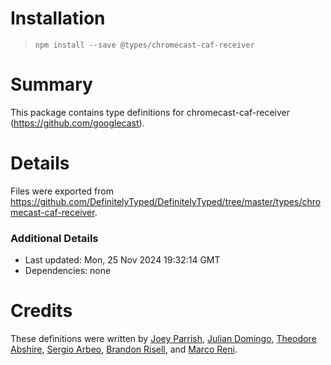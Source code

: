 # Installation
> `npm install --save @types/chromecast-caf-receiver`

# Summary
This package contains type definitions for chromecast-caf-receiver (https://github.com/googlecast).

# Details
Files were exported from https://github.com/DefinitelyTyped/DefinitelyTyped/tree/master/types/chromecast-caf-receiver.

### Additional Details
 * Last updated: Mon, 25 Nov 2024 19:32:14 GMT
 * Dependencies: none

# Credits
These definitions were written by [Joey Parrish](https://github.com/joeyparrish), [Julian Domingo](https://github.com/juliandomingo), [Theodore Abshire](https://github.com/theodab), [Sergio Arbeo](https://github.com/Serabe), [Brandon Risell](https://github.com/brandonrisell), and [Marco Reni](https://github.com/marcoreni).
